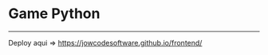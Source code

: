 # Game Python

-------------------------
Deploy aqui =>
https://jowcodesoftware.github.io/frontend/

